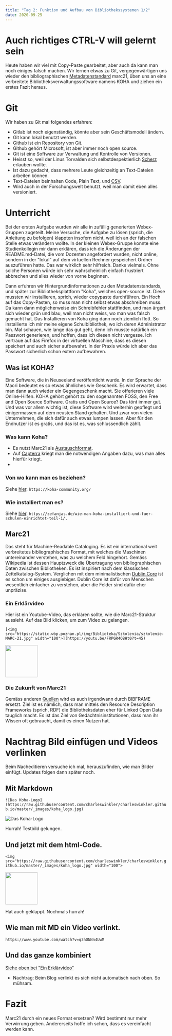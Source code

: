 ```yaml
---
title: "Tag 2: Funktion und Aufbau von Bibliothekssystemen 1/2"
date: 2020-09-25
---
```


# Auch richtiges CTRL-V will gelernt sein
Heute haben wir viel mit Copy-Paste gearbeitet, aber auch da kann man noch einiges falsch machen. 
Wir lernen etwas zu Git, vergegenwärtigen uns wieder den bibliographischen [Metadatenstandard](https://dictionary.archivists.org/entry/metadata.html) marc21, üben uns an eine verbreitete Bibliotheksverwaltungssoftware namens KOHA und ziehen ein erstes Fazit heraus. 

# Git
Wir haben zu Git mal folgendes erfahren: 
* Gitlab ist noch eigenständig, könnte aber sein Geschäftsmodell ändern. 
* Git kann lokal benutzt werden. 
* Github ist ein Repository von Git. 
* Github gehört Microsoft, ist aber immer noch open source. 
* Git ist eine Software zur Verwaltung und Kontrolle von Versionen. 
* Heisst so, weil der Linus Torvalden sich selbstdespektierlich [Scherz](https://de.wikipedia.org/wiki/Git#Name) erlauben wollte. 
* Ist dazu gedacht, dass mehrere Leute gleichzeitig an Text-Dateien arbeiten können. 
* Text-Dateien beinhalten Code, Plain Text, und [CSV](https://de.wikipedia.org/wiki/CSV_(Dateiformat)#:~:text=Das%20Dateiformat%20CSV%20steht%20f%C3%BCr,zum%20Austausch%20einfach%20strukturierter%20Daten.). 
* Wird auch in der Forschungswelt benutzt, weil man damit eben alles versioniert. 

# Unterricht 
Bei der ersten Aufgabe wurden wir alle in zufällig generierten Webex-Gruppen zugeteilt. Meine Versuche, die Aufgabe zu lösen (sprich, die Anleitung zu befolgen) klappten insofern nicht, weil ich an der falschen Stelle etwas verändern wollte. 
In der kleinen Webex-Gruppe konnte eine Studienkollegin mir dann erklären, dass ich die Änderungen der README.md-Datei, die vom Dozenten angefordert wurden, nicht online, sondern in der "lokal" auf dem virtuellen Rechner gespeichert Ordner auszuführen hatte. Das war wirklich sehr hilfreich. Danke vielmals. Ohne solche Personen würde ich sehr wahrscheinlich einfach frustriert abbrechen und alles wieder von vorne beginnen. 

Dann erfuhren wir Hintergrundinformationen zu den Metadatenstandards, und später zur Bibliotheksplattform "Koha", welches open-source ist. Diese mussten wir installieren, sprich, wieder copypaste durchführen. 
Ein Hoch auf das Copy-Pasten, so muss man nicht selbst etwas abschreiben muss. Da kann dann möglicherweise ein Schreibfehler stattfinden, und man  ärgert sich wieder grün und blau, weil man nicht weiss, wo man was falsch gemacht hat. 
Das Installieren von Koha ging dann noch ziemlich flott. 
So installierte ich mir meine eigene Schulbibliothek, wo ich deren Administrator bin. 
Mal schauen, wie lange das gut geht, denn ich musste natürlich ein Passwort generieren, und hoffen, dass ich diesen nicht vergesse. Ich vertraue auf das Firefox in der virtuellen Maschine, dass es diesen speichert und auch sicher aufbewahrt. 
In der Praxis würde ich aber das Passwort sicherlich schon extern aufbewahren. 

## Was ist KOHA?
Eine Software, die in Neuseeland veröffentlicht wurde. In der Sprache der Maori bedeutet es so etwas ähnliches wie Geschenk. Es wird erwartet, dass man dann auch wieder ein Gegengeschenk macht. Sie offerieren viele Online-Hilfen. KOHA gehört gehört zu den sogenannten FOSS, den Free and Open Source Software. Gratis und Open Source? Das tönt immer gut. Und was vor allem wichtig ist, diese Software wird weiterhin gepflegt und einigermassen auf dem neusten Stand gehalten. Und zwar von vielen Unternehmen, die sich dafür auch etwas lumpen lassen. Aber für den Endnutzer ist es gratis, und das ist es, was schlussendlich zählt. 

### Was kann Koha?
* Es nutzt Marc21 als [Austauschformat](https://de.wikipedia.org/wiki/Austauschformat#:~:text=Austauschformat%20ist%20ein%20Begriff%20aus,fast%20jedem%20Betriebssystem%20kompatibel%20ist.). 
* Auf [Capterra](https://www.capterra.ch/software/153941/koha) kriegt man die notwendigen Angaben dazu, was man alles hierfür kriegt. 
* 

### Von wo kann man es beziehen?
Siehe [hier](https://koha-community.org/).
``` https://koha-community.org/ ```

### Wie installiert man es?
Siehe [hier](https://zefanjas.de/wie-man-koha-installiert-und-fuer-schulen-einrichtet-teil-1/).
``` https://zefanjas.de/wie-man-koha-installiert-und-fuer-schulen-einrichtet-teil-1/. ```

## Marc21
Das steht für Machine-Readable Cataloging. Es ist ein international weit verbreitetes bibliographisches Format, mit welches die Maschinen untereinander verstehen, was zu welchem Feld hingehört. Gemäss Wikipedia ist dessen Hauptzweck die Übertragung von bibliographischen Daten zwischen Bibliotheken. Es ist inspiriert nach dem klassischen Zettelkatalog-System. Verglichen mit dem minimalistischen [Dublin Core](https://dictionary.archivists.org/entry/dublin-core.html) ist es schon um einiges ausgiebiger. Dublin Core ist dafür von Menschen wesentlich einfacher zu verstehen, aber die Felder sind dafür eher unpräzise. 

### Ein Erklärvideo
Hier ist ein Youtube-Video, das erklären sollte, wie die Marc21-Struktur aussieht. Auf das Bild klicken, um zum Video zu gelangen. 

``` [<img src="https://static.wbp.poznan.pl/img/Biblioteka/Szkolenia/szkolenie-MARC-21.jpg" width="100">](https://youtu.be/FRPGR4OBHt0?t=45) ```

[<img src="https://static.wbp.poznan.pl/img/Biblioteka/Szkolenia/szkolenie-MARC-21.jpg" width="100">](https://youtu.be/FRPGR4OBHt0?t=45)

### Die Zukunft von Marc21
Gemäss anderen [Quellen](https://www.igwbs.ch/bibframe-was-ist-das-was-hat-das-mit-uns-zu-tun-und-wofuer-brauchen-wir-es/) wird es auch irgendwann durch BIBFRAME ersetzt. 
Ziel ist es nämlich, dass man mittels den Resource Description Frameworks (sprich, RDF) die Bibliotheksdaten eher für Linked Open Data tauglich macht. Es ist das Ziel von Gedächtnisinstitutionen, dass man ihr Wissen oft gebraucht, damit es einen Nutzen hat. 

# Nachtrag Bild einfügen und Videos verlinken
Beim Nacheditieren versuche ich mal, herauszufinden, wie man Bilder einfügt. Updates folgen dann später noch. 
## Mit Markdown
``` ![Das Koha-Logo](https://raw.githubusercontent.com/charleswinkler/charleswinkler.github.io/master/_images/koha_logo.jpg) ```

![Das Koha-Logo](https://raw.githubusercontent.com/charleswinkler/charleswinkler.github.io/master/_images/koha_logo.jpg)

Hurrah! Testbild gelungen. 
## Und jetzt mit dem html-Code. 
``` <img src="https://raw.githubusercontent.com/charleswinkler/charleswinkler.github.io/master/_images/koha_logo.jpg" width="100"> ``` 

<img src="https://raw.githubusercontent.com/charleswinkler/charleswinkler.github.io/master/_images/koha_logo.jpg" width="100">

Hat auch geklappt. Nochmals hurrah!

## Wie man mit MD ein Video verlinkt. 
``` https://www.youtube.com/watch?v=q3hONNn4UwM ```

## Und das ganze kombiniert
[Siehe oben bei "Ein Erklärvideo"](#Ein-Erklärvideo) 
* Nachtrag: Beim Blog verlinkt es sich nicht automatisch nach oben. So mühsam. 
# Fazit
Marc21 durch ein neues Format ersetzen? Wird bestimmt nur mehr Verwirrung geben. Andererseits hoffe ich schon, dass es vereinfacht werden kann. 
